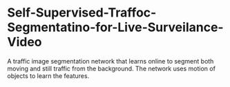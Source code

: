 # Self-Supervised-Traffoc-Segmentatino-for-Live-Surveilance-Video
A traffic image segmentation network that learns online to segment both moving and still traffic from the background. The network uses motion of objects to learn the features.
